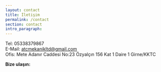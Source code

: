 ```yaml
---
layout: contact
title: İletişim
permalink: /contact
section: contact
intro_paragraph:
---
```

Tel: 05338379867  
E-Mail: [atcmekanikltd@gmail.com](mailto:atcmekanikltd@gmail.com) <br>
Ofis: Mete Adanır Caddesi No:23 Özyalçın 156 Kat 1 Daire 1 Girne/KKTC

**Bize ulaşın:**
